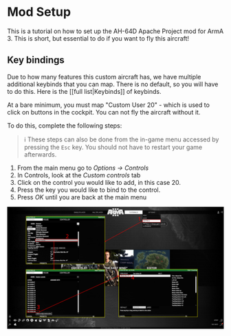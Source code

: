 # Mod Setup

This is a tutorial on how to set up the AH-64D Apache Project mod for ArmA 3. This is short, but essential to do if you want to fly this aircraft!

## Key bindings

Due to how many features this custom aircraft has, we have multiple additional keybinds that you can map. There is no default, so you will have to do this. Here is the [[full list|Keybinds]] of keybinds.


At a bare minimum, you must map "Custom User 20" - which is used to click on buttons in the cockpit. You can not fly the aircraft without it.

To do this, complete the following steps:

> :information_source: These steps can also be done from the in-game menu accessed by pressing the `Esc` key. You should not have to restart your game afterwards.

1. From the main menu go to *Options -> Controls*
2. In Controls, look at the *Custom controls* tab
3. Click on the control you would like to add, in this case 20.
4. Press the key you would like to bind to the control.
5. Press *OK* until you are back at the main menu

![](images/screenshots/controls-setup.png)